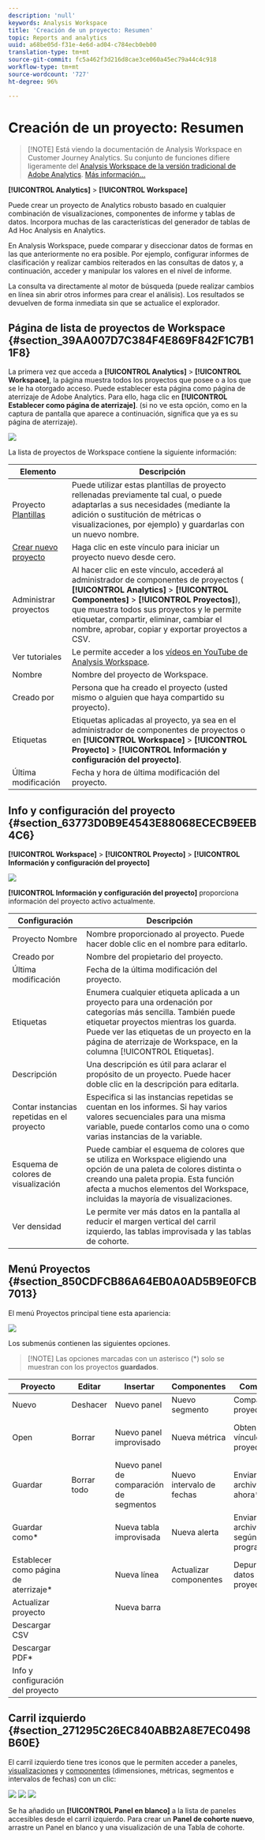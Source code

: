 ```yaml
---
description: 'null'
keywords: Analysis Workspace
title: 'Creación de un proyecto: Resumen'
topic: Reports and analytics
uuid: a68be05d-f31e-4e6d-ad04-c784ecb0eb00
translation-type: tm+mt
source-git-commit: fc5a462f3d216d8cae3ce060a45ec79a44c4c918
workflow-type: tm+mt
source-wordcount: '727'
ht-degree: 96%

---
```



# Creación de un proyecto: Resumen

>[!NOTE] Está viendo la documentación de Analysis Workspace en Customer Journey Analytics. Su conjunto de funciones difiere ligeramente del [Analysis Workspace de la versión tradicional de Adobe Analytics](https://docs.adobe.com/content/help/es-ES/analytics/analyze/analysis-workspace/home.html). [Más información...](/help/getting-started/cja-aa.md)

**[!UICONTROL Analytics]** > **[!UICONTROL Workspace]**

Puede crear un proyecto de Analytics robusto basado en cualquier combinación de visualizaciones, componentes de informe y tablas de datos. Incorpora muchas de las características del generador de tablas de Ad Hoc Analysis en Analytics.

En Analysis Workspace, puede comparar y diseccionar datos de formas en las que anteriormente no era posible. Por ejemplo, configurar informes de clasificación y realizar cambios reiterados en las consultas de datos y, a continuación, acceder y manipular los valores en el nivel de informe.

La consulta va directamente al motor de búsqueda (puede realizar cambios en línea sin abrir otros informes para crear el análisis). Los resultados se devuelven de forma inmediata sin que se actualice el explorador.

## Página de lista de proyectos de Workspace {#section_39AA007D7C384F4E869F842F1C7B11F8}

La primera vez que acceda a **[!UICONTROL Analytics]** > **[!UICONTROL Workspace]**, la página muestra todos los proyectos que posee o a los que se le ha otorgado acceso. Puede establecer esta página como página de aterrizaje de Adobe Analytics. Para ello, haga clic en **[!UICONTROL Establecer como página de aterrizaje]**. (si no ve esta opción, como en la captura de pantalla que aparece a continuación, significa que ya es su página de aterrizaje).

![](assets/sample-project.png)

La lista de proyectos de Workspace contiene la siguiente información:

| Elemento | Descripción |
|---|---|
| Proyecto [Plantillas](/help/analysis-workspace/build-workspace-project/starter-projects.md) | Puede utilizar estas plantillas de proyecto rellenadas previamente tal cual, o puede adaptarlas a sus necesidades (mediante la adición o sustitución de métricas o visualizaciones, por ejemplo) y guardarlas con un nuevo nombre. |
| [Crear nuevo proyecto](/help/analysis-workspace/home.md) | Haga clic en este vínculo para iniciar un proyecto nuevo desde cero. |
| Administrar proyectos | Al hacer clic en este vínculo, accederá al administrador de componentes de proyectos ( **[!UICONTROL Analytics]** > **[!UICONTROL Componentes]** > **[!UICONTROL Proyectos]**), que muestra todos sus proyectos y le permite etiquetar, compartir, eliminar, cambiar el nombre, aprobar, copiar y exportar proyectos a CSV. |
| Ver tutoriales | Le permite acceder a los [vídeos en YouTube de Analysis Workspace](https://www.youtube.com/playlist?list=PL2tCx83mn7GuNnQdYGOtlyCu0V5mEZ8sS). |
| Nombre | Nombre del proyecto de Workspace. |
| Creado por | Persona que ha creado el proyecto (usted mismo o alguien que haya compartido su proyecto). |
| Etiquetas | Etiquetas aplicadas al proyecto, ya sea en el administrador de componentes de proyectos o en **[!UICONTROL Workspace]** > **[!UICONTROL Proyecto]** > **[!UICONTROL Información y configuración del proyecto]**. |
| Última modificación | Fecha y hora de última modificación del proyecto. |

## Info y configuración del proyecto {#section_63773D0B9E4543E88068ECECB9EEB4C6}

**[!UICONTROL Workspace]** > **[!UICONTROL Proyecto]** > **[!UICONTROL Información y configuración del proyecto]**

![](assets/projectinfo.png)

**[!UICONTROL Información y configuración del proyecto]** proporciona información del proyecto activo actualmente.

| Configuración | Descripción |
|---|---|
| Proyecto  Nombre | Nombre proporcionado al proyecto. Puede hacer doble clic en el nombre para editarlo. |
| Creado por | Nombre del propietario del proyecto. |
| Última modificación | Fecha de la última modificación del proyecto. |
| Etiquetas | Enumera cualquier etiqueta aplicada a un proyecto para una ordenación por categorías más sencilla. También puede etiquetar proyectos mientras los guarda. Puede ver las etiquetas de un proyecto en la página de aterrizaje de Workspace, en la columna [!UICONTROL Etiquetas]. |
| Descripción | Una descripción es útil para aclarar el propósito de un proyecto. Puede hacer doble clic en la descripción para editarla. |
| Contar instancias repetidas en el proyecto | Especifica si las instancias repetidas se cuentan en los informes. Si hay varios valores secuenciales para una misma variable, puede contarlos como una o como varias instancias de la variable. |
| Esquema de colores de visualización | Puede cambiar el esquema de colores que se utiliza en Workspace eligiendo una opción de una paleta de colores distinta o creando una paleta propia. Esta función afecta a muchos elementos del Workspace, incluidas la mayoría de visualizaciones. |
| Ver densidad | Le permite ver más datos en la pantalla al reducir el margen vertical del carril izquierdo, las tablas improvisada y las tablas de cohorte. |

## Menú Proyectos {#section_850CDFCB86A64EB0A0AD5B9E0FCB7013}

El menú Proyectos principal tiene esta apariencia:

![](assets/new-project-menus.png)

Los submenús contienen las siguientes opciones.

>[!NOTE] Las opciones marcadas con un asterisco (*) solo se muestran con los proyectos **guardados**.

| Proyecto | Editar | Insertar | Componentes | Compartir | Ayuda |
|---|---|---|---|---|---|
| Nuevo | Deshacer | Nuevo panel | Nuevo segmento | Compartir proyecto | Vídeos |
| Open | Borrar | Nuevo panel improvisado | Nueva métrica | Obtener vínculo del proyecto* | Teclas de acceso directo |
| Guardar | Borrar todo | Nuevo panel de comparación de segmentos | Nuevo intervalo de fechas | Enviar archivo ahora* | Foro de ayuda |
| Guardar como* |  | Nueva tabla improvisada | Nueva alerta | Enviar archivo según lo programado* |  |
| Establecer como página de aterrizaje* |  | Nueva línea | Actualizar componentes | Depurar datos de proyectos |  |
| Actualizar proyecto |  | Nueva barra |  |  |  |
| Descargar CSV |  |  |  |  |  |
| Descargar PDF* |  |  |  |  |  |
| Info y configuración del proyecto |  |  |  |  |  |

## Carril izquierdo {#section_271295C26EC840ABB2A8E7EC0498B60E}

El carril izquierdo tiene tres iconos que le permiten acceder a paneles, [visualizaciones](/help/analysis-workspace/visualizations/freeform-analysis-visualizations.md) y [componentes](/help/components/overview.md) (dimensiones, métricas, segmentos e intervalos de fechas) con un clic:

![](assets/panels.png) ![](assets/visualizations.png) ![](assets/components.png)

Se ha añadido un **[!UICONTROL Panel en blanco]** a la lista de paneles accesibles desde el carril izquierdo. Para crear un **Panel de cohorte nuevo**, arrastre un Panel en blanco y una visualización de una Tabla de cohorte.
